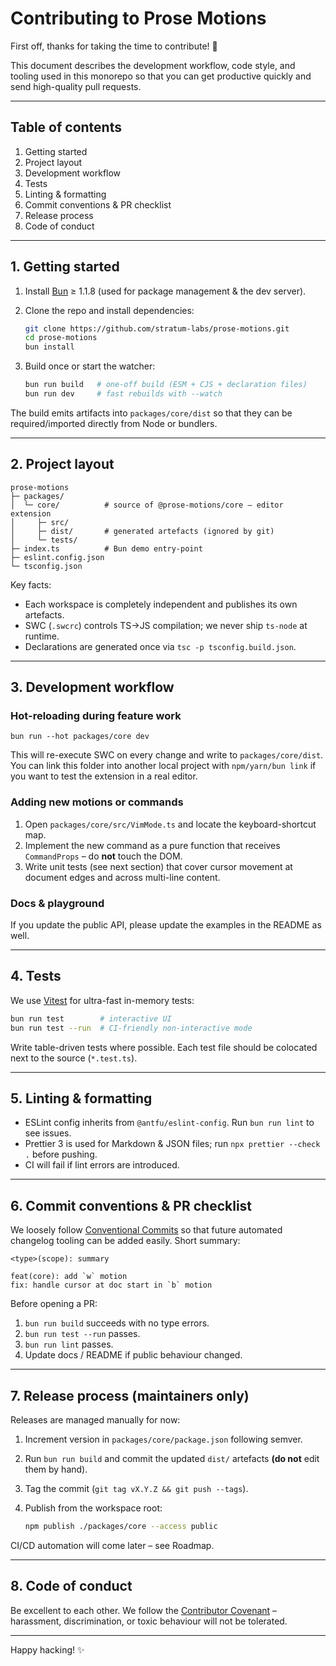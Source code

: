 # Contributing to Prose Motions

First off, thanks for taking the time to contribute! 🎉

This document describes the development workflow, code style, and tooling used in this monorepo so that you can get productive quickly and send high-quality pull requests.

---

## Table of contents

1. Getting started
2. Project layout
3. Development workflow
4. Tests
5. Linting & formatting
6. Commit conventions & PR checklist
7. Release process
8. Code of conduct

---

## 1. Getting started

1. Install [Bun](https://bun.sh/) ≥ 1.1.8 (used for package management & the dev server).
2. Clone the repo and install dependencies:

   ```bash
   git clone https://github.com/stratum-labs/prose-motions.git
   cd prose-motions
   bun install
   ```
3. Build once or start the watcher:

   ```bash
   bun run build   # one-off build (ESM + CJS + declaration files)
   bun run dev     # fast rebuilds with --watch
   ```

The build emits artifacts into `packages/core/dist` so that they can be required/imported directly from Node or bundlers.

---

## 2. Project layout

```
prose-motions
├─ packages/
│  └─ core/          # source of @prose-motions/core – editor extension
│     ├─ src/
│     ├─ dist/       # generated artefacts (ignored by git)
│     └─ tests/
├─ index.ts          # Bun demo entry-point
├─ eslint.config.json
└─ tsconfig.json
```

Key facts:
 - Each workspace is completely independent and publishes its own artefacts.
 - SWC (`.swcrc`) controls TS→JS compilation; we never ship `ts-node` at runtime.
 - Declarations are generated once via `tsc -p tsconfig.build.json`.

---

## 3. Development workflow

### Hot-reloading during feature work

```
bun run --hot packages/core dev
```

This will re-execute SWC on every change and write to `packages/core/dist`.  You can link this folder into another local project with `npm/yarn/bun link` if you want to test the extension in a real editor.

### Adding new motions or commands

1. Open `packages/core/src/VimMode.ts` and locate the keyboard-shortcut map.
2. Implement the new command as a pure function that receives `CommandProps` – do **not** touch the DOM.
3. Write unit tests (see next section) that cover cursor movement at document edges and across multi-line content.

### Docs & playground

If you update the public API, please update the examples in the README as well.

---

## 4. Tests

We use [Vitest](https://vitest.dev/) for ultra-fast in-memory tests:

```bash
bun run test        # interactive UI
bun run test --run  # CI-friendly non-interactive mode
```

Write table-driven tests where possible. Each test file should be colocated next to the source (`*.test.ts`).

---

## 5. Linting & formatting

 - ESLint config inherits from `@antfu/eslint-config`. Run `bun run lint` to see issues.
 - Prettier 3 is used for Markdown & JSON files; run `npx prettier --check .` before pushing.
 - CI will fail if lint errors are introduced.

---

## 6. Commit conventions & PR checklist

We loosely follow [Conventional Commits](https://www.conventionalcommits.org/) so that future automated changelog tooling can be added easily. Short summary:

```
<type>(scope): summary

feat(core): add `w` motion
fix: handle cursor at doc start in `b` motion
```

Before opening a PR:

1. `bun run build` succeeds with no type errors.
2. `bun run test --run` passes.
3. `bun run lint` passes.
4. Update docs / README if public behaviour changed.

---

## 7. Release process (maintainers only)

Releases are managed manually for now:

1. Increment version in `packages/core/package.json` following semver.
2. Run `bun run build` and commit the updated `dist/` artefacts **(do not** edit them by hand).
3. Tag the commit (`git tag vX.Y.Z && git push --tags`).
4. Publish from the workspace root:

   ```bash
   npm publish ./packages/core --access public
   ```

CI/CD automation will come later – see Roadmap.

---

## 8. Code of conduct

Be excellent to each other. We follow the [Contributor Covenant](https://www.contributor-covenant.org/version/2/1/code_of_conduct/) – harassment, discrimination, or toxic behaviour will not be tolerated.

---

Happy hacking! ✨
